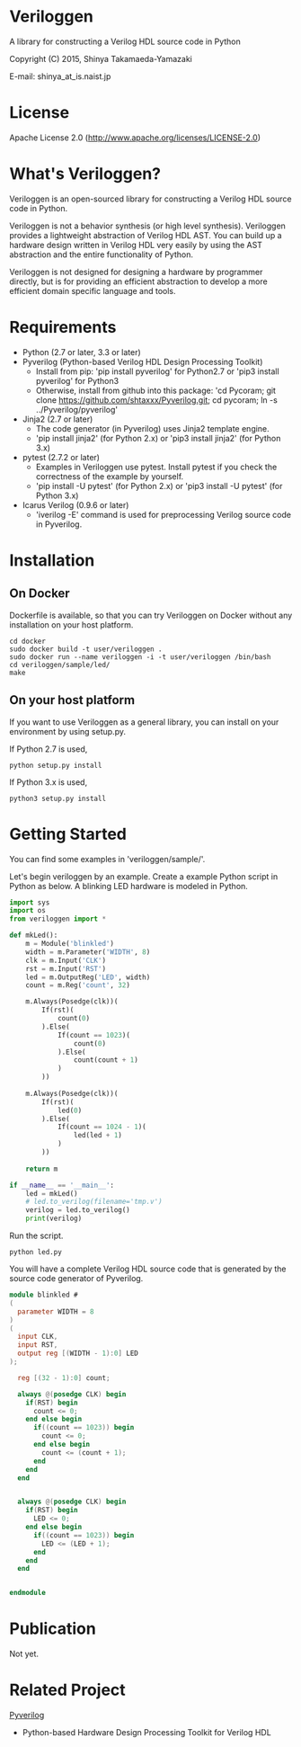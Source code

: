 Veriloggen
==============================

A library for constructing a Verilog HDL source code in Python

Copyright (C) 2015, Shinya Takamaeda-Yamazaki

E-mail: shinya\_at\_is.naist.jp


License
==============================

Apache License 2.0
(http://www.apache.org/licenses/LICENSE-2.0)


What's Veriloggen?
==============================

Veriloggen is an open-sourced library for constructing a Verilog HDL source code in Python.

Veriloggen is not a behavior synthesis (or high level synthesis). Veriloggen provides a lightweight abstraction of Verilog HDL AST. You can build up a hardware design written in Verilog HDL very easily by using the AST abstraction and the entire functionality of Python.
 
Veriloggen is not designed for designing a hardware by programmer directly, but is for providing an efficient abstraction to develop a more efficient domain specific language and tools.


Requirements
==============================

* Python (2.7 or later, 3.3 or later)
* Pyverilog (Python-based Verilog HDL Design Processing Toolkit)
    - Install from pip: 'pip install pyverilog' for Python2.7 or 'pip3 install pyverilog' for Python3
    - Otherwise, install from github into this package: 'cd Pycoram; git clone https://github.com/shtaxxx/Pyverilog.git; cd pycoram; ln -s ../Pyverilog/pyverilog'
* Jinja2 (2.7 or later)
   - The code generator (in Pyverilog) uses Jinja2 template engine.
   - 'pip install jinja2' (for Python 2.x) or 'pip3 install jinja2' (for Python 3.x)
* pytest (2.7.2 or later)
   - Examples in Veriloggen use pytest. Install pytest if you check the correctness of the example by yourself.
   - 'pip install -U pytest' (for Python 2.x) or 'pip3 install -U pytest' (for Python 3.x)
* Icarus Verilog (0.9.6 or later)
    - 'iverilog -E' command is used for preprocessing Verilog source code in Pyverilog.


Installation
==============================

On Docker
------------------------------

Dockerfile is available, so that you can try Veriloggen on Docker without any installation on your host platform.

```
cd docker
sudo docker build -t user/veriloggen .
sudo docker run --name veriloggen -i -t user/veriloggen /bin/bash
cd veriloggen/sample/led/
make
```

On your host platform
------------------------------

If you want to use Veriloggen as a general library, you can install on your environment by using setup.py.

If Python 2.7 is used,

    python setup.py install

If Python 3.x is used,

    python3 setup.py install


Getting Started
==============================

You can find some examples in 'veriloggen/sample/'.

Let's begin veriloggen by an example. Create a example Python script in Python as below. A blinking LED hardware is modeled in Python.

```python
import sys
import os
from veriloggen import *

def mkLed():
    m = Module('blinkled')
    width = m.Parameter('WIDTH', 8)
    clk = m.Input('CLK')
    rst = m.Input('RST')
    led = m.OutputReg('LED', width)
    count = m.Reg('count', 32)

    m.Always(Posedge(clk))(
        If(rst)(
            count(0)
        ).Else(
            If(count == 1023)(
                count(0)
            ).Else(
                count(count + 1)
            )
        ))
    
    m.Always(Posedge(clk))(
        If(rst)(
            led(0)
        ).Else(
            If(count == 1024 - 1)(
                led(led + 1)
            )
        ))
    
    return m

if __name__ == '__main__':
    led = mkLed()
    # led.to_verilog(filename='tmp.v')
    verilog = led.to_verilog()
    print(verilog)
```

Run the script.

```
python led.py
```

You will have a complete Verilog HDL source code that is generated by the source code generator of Pyverilog.

```verilog
module blinkled #
(
  parameter WIDTH = 8
)
(
  input CLK,
  input RST,
  output reg [(WIDTH - 1):0] LED
);

  reg [(32 - 1):0] count;

  always @(posedge CLK) begin
    if(RST) begin
      count <= 0;
    end else begin
      if((count == 1023)) begin
        count <= 0;
      end else begin
        count <= (count + 1);
      end
    end
  end


  always @(posedge CLK) begin
    if(RST) begin
      LED <= 0;
    end else begin
      if((count == 1023)) begin
        LED <= (LED + 1);
      end 
    end
  end


endmodule
```


Publication
==============================

Not yet.


Related Project
==============================

[Pyverilog](https://github.com/shtaxxx/Pyverilog)
- Python-based Hardware Design Processing Toolkit for Verilog HDL
